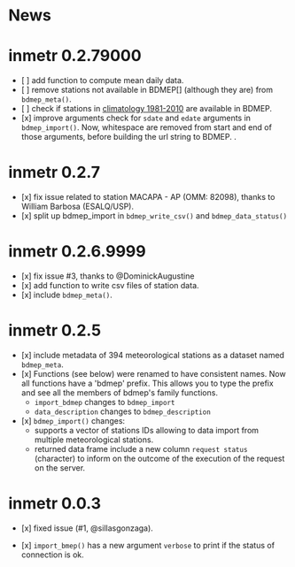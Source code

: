 News
================

<!-- NEWS.md is generated from NEWS.Rmd. Please edit that file -->
inmetr 0.2.79000
================

-   \[ \] add function to compute mean daily data.
-   \[ \] remove stations not available in BDMEP\[\] (although they are) from `bdmep_meta()`.
-   \[ \] check if stations in [climatology 1981-2010](http://www.inmet.gov.br/portal/index.php?r=clima/normaisClimatologicas) are available in BDMEP.
-   \[x\] improve arguments check for `sdate` and `edate` arguments in `bdmep_import()`. Now, whitespace are removed from start and end of those arguments, before building the url string to BDMEP. .

inmetr 0.2.7
============

-   \[x\] fix issue related to station MACAPA - AP (OMM: 82098), thanks to William Barbosa (ESALQ/USP).
-   \[x\] split up bdmep\_import in `bdmep_write_csv()` and `bdmep_data_status()`

inmetr 0.2.6.9999
=================

-   \[x\] fix issue \#3, thanks to @DominickAugustine
-   \[x\] add function to write csv files of station data.
-   \[x\] include `bdmep_meta()`.

inmetr 0.2.5
============

-   \[x\] include metadata of 394 meteorological stations as a dataset named `bdmep_meta`.
-   \[x\] Functions (see below) were renamed to have consistent names. Now all functions have a 'bdmep' prefix. This allows you to type the prefix and see all the members of bdmep's family functions.
    -   `import_bdmep` changes to `bdmep_import`
    -   `data_description` changes to `bdmep_description`
-   \[x\] `bdmep_import()` changes:
    -   supports a vector of stations IDs allowing to data import from multiple meteorological stations.
    -   returned data frame include a new column `request status` (character) to inform on the outcome of the execution of the request on the server.

inmetr 0.0.3
============

-   \[x\] fixed issue (\#1, @sillasgonzaga).

-   \[x\] `import_bmep()` has a new argument `verbose` to print if the status of connection is ok.
